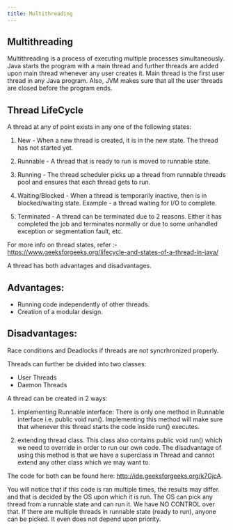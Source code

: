 ```yaml
---
title: Multithreading
---
```


## Multithreading

Multithreading is a process of executing multiple processes simultaneously. Java starts the program with a main thread and further threads are added upon main thread whenever any user creates it. Main thread is the first user thread in any Java program. Also, JVM makes sure that all the user threads are closed before the program ends.

## Thread LifeCycle

A thread at any of point exists in any one of the following states:

1. New - When a new thread is created, it is in the new state. The thread has not started yet.

2. Runnable - A thread that is ready to run is moved to runnable state.

3. Running - The thread scheduler picks up a thread from runnable threads pool and ensures that each thread gets to run.

4. Waiting/Blocked - When a thread is temporarily inactive, then is in blocked/waiting state. Example - a thread waiting for I/O to complete.

5. Terminated - A thread can be terminated due to 2 reasons. Either it has completed the job and terminates normally or due to some unhandled exception or segmentation fault, etc.

For more info on thread states, refer :- https://www.geeksforgeeks.org/lifecycle-and-states-of-a-thread-in-java/


A thread has both advantages and disadvantages. 

## Advantages:

*   Running code independently of other threads.
*   Creation of a modular design.

## Disadvantages:

Race conditions and Deadlocks if threads are not syncrhronized properly.

Threads can further be divided into two classes:
 *   User Threads
 *   Daemon Threads
    
    
A thread can be created in 2 ways:
1. implementing Runnable interface:
There is only one method in Runnable interface i.e. public void run(). Implementing this method will make sure that whenever this thread starts the code inside run() executes.

2. extending thread class.
This class also contains public void run() which we need to override in order to run our own code. The disadvantage of using this method is that we have a superclass in Thread and cannot extend any other class which we may want to.

The code for both can be found here: http://ide.geeksforgeeks.org/k7GjcA. 

You will notice that if this code is ran multiple times, the results may differ. and that is decided by the OS upon which it is run. The OS can pick any thread from a runnable state and can run it. We have NO CONTROL over that. If there are multiple threads in runnable state (ready to run), anyone can be picked. It even does not depend upon priority.


